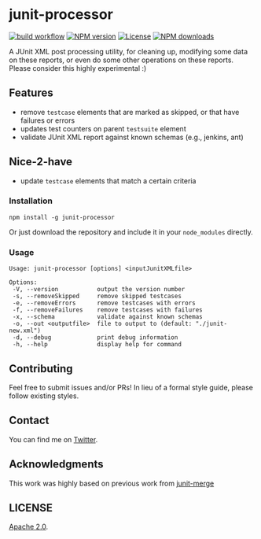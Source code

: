 # junit-processor

[![build workflow](https://github.com//bitcoder/junit-processor/actions/workflows/build.yml/badge.svg)](https://github.com/X/bitcoder/junit-processor/actions/workflows/build.yml)
[![NPM version](https://img.shields.io/npm/v/junit-processor.svg)](https://www.npmjs.com/package/junit-processor) [![License](https://img.shields.io/github/license/bitcoder/junit-processor.svg)](https://github.com/bitcoder/junit-processor/blob/main/LICENSE)
[![NPM downloads](https://img.shields.io/npm/dw/junit-processor.svg)](https://www.npmjs.com/package/junit-processor)


A JUnit XML post processing utility, for cleaning up, modifying some data on these reports, or even do some other operations on these reports.
Please consider this highly experimental :)


## Features

- remove `testcase` elements that are marked as skipped, or that have failures or errors
- updates test counters on parent `testsuite` element
- validate JUnit XML report against known schemas (e.g., jenkins, ant)

## Nice-2-have

- update `testcase` elements that match a certain criteria

### Installation

    npm install -g junit-processor

Or just download the repository and include it in your `node_modules` directly.

### Usage

 ```
Usage: junit-processor [options] <inputJunitXMLfile>

Options:
  -V, --version           output the version number
  -s, --removeSkipped     remove skipped testcases
  -e, --removeErrors      remove testcases with errors
  -f, --removeFailures    remove testcases with failures
  -x, --schema            validate against known schemas
  -o, --out <outputfile>  file to output to (default: "./junit-new.xml")
  -d, --debug             print debug information
  -h, --help              display help for command
```

## Contributing

Feel free to submit issues and/or PRs! In lieu of a formal style guide,  please follow existing styles.

## Contact

You can find me on [Twitter](https://twitter.com/darktelecom).

## Acknowledgments

This work was highly based on previous work from [junit-merge](https://github.com/drazisil/junit-merge)

## LICENSE

[Apache 2.0](LICENSE).
